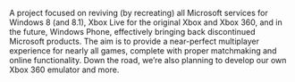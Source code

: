 A project focused on reviving (by recreating) all Microsoft services for Windows 8 (and 8.1), Xbox Live for the original Xbox and Xbox 360, and in the future, Windows Phone, effectively bringing back discontinued Microsoft products.
The aim is to provide a near-perfect multiplayer experience for nearly all games, complete with proper matchmaking and online functionality.
Down the road, we’re also planning to develop our own Xbox 360 emulator and more.
